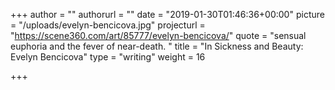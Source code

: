 +++
author = ""
authorurl = ""
date = "2019-01-30T01:46:36+00:00"
picture = "/uploads/evelyn-bencicova.jpg"
projecturl = "https://scene360.com/art/85777/evelyn-bencicova/"
quote = "sensual euphoria and the fever of near-death. "
title = "In Sickness and Beauty: Evelyn Bencicova"
type = "writing"
weight = 16

+++

